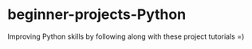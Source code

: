 # beginner-projects-Python

Improving Python skills by following along with these project tutorials =)
